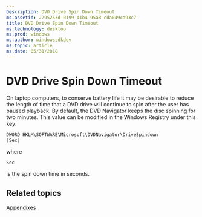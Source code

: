 ```yaml
---
Description: DVD Drive Spin Down Timeout
ms.assetid: 2295253d-0199-41b4-95a8-cda049ca93c7
title: DVD Drive Spin Down Timeout
ms.technology: desktop
ms.prod: windows
ms.author: windowssdkdev
ms.topic: article
ms.date: 05/31/2018
---
```


# DVD Drive Spin Down Timeout

On laptop computers, to conserve battery life it may be desirable to reduce the length of time that a DVD drive will continue to spin after the user has paused playback. By default, the DVD Navigator keeps the disc spinning for two minutes. This value can be modified in the Windows Registry under this key:


```C++
DWORD HKLM\SOFTWARE\Microsoft\DVDNavigator\DriveSpindown 
[Sec]
```



where


```
Sec
```



is the spin down time in seconds.

## Related topics

<dl> <dt>

[Appendixes](appendixes.md)
</dt> </dl>

 

 



